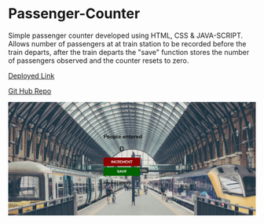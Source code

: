 # Passenger-Counter

Simple passenger counter developed using HTML, CSS & JAVA-SCRIPT. Allows number of passengers at at train station to be recorded before the train departs, after the train departs the "save" function stores the number of passengers observed and the counter resets to zero. 

[Deployed Link](https://mus-ali1.github.io/passenger-counter/)

[Git Hub Repo](https://github.com/mus-ali1/passenger-counter)

![website image](./assets/Images/Screenshot.png)



